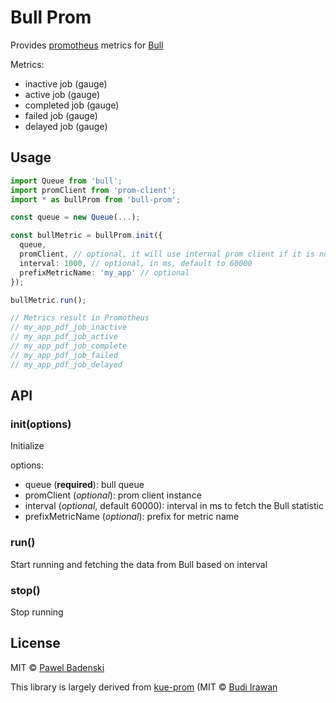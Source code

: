 # Bull Prom
Provides [promotheus](https://prometheus.io/) metrics for [Bull](https://github.com/OptimalBits/bull)

Metrics:
- inactive job (gauge)
- active job (gauge)
- completed job (gauge)
- failed job (gauge)
- delayed job (gauge)

## Usage
```typescript
import Queue from 'bull';
import promClient from 'prom-client';
import * as bullProm from 'bull-prom';

const queue = new Queue(...);

const bullMetric = bullProm.init({
  queue,
  promClient, // optional, it will use internal prom client if it is not given
  interval: 1000, // optional, in ms, default to 60000
  prefixMetricName: 'my_app' // optional
});

bullMetric.run();

// Metrics result in Promotheus
// my_app_pdf_job_inactive
// my_app_pdf_job_active
// my_app_pdf_job_complete
// my_app_pdf_job_failed
// my_app_pdf_job_delayed
```

## API
### init(options)
Initialize

options:
- queue (**required**): bull queue
- promClient (*optional*): prom client instance
- interval (*optional*, default 60000): interval in ms to fetch the Bull statistic
- prefixMetricName (*optional*): prefix for metric name

### run()
Start running and fetching the data from Bull based on interval

### stop()
Stop running

## License
MIT © [Pawel Badenski](https://github.com/pbadenski)

This library is largely derived from [kue-prom](https://github.com/deerawan/kue-prom) (MIT © [Budi Irawan](https://github.com/deerawan)
